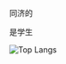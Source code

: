 同济的

是学生

![Top Langs](https://github-readme-stats.vercel.app/api/top-langs/?username=Douqiner&layout=compact&theme=tokyonight)
